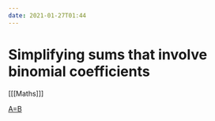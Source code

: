 ```yaml
---
date: 2021-01-27T01:44
---
```


# Simplifying sums that involve binomial coefficients

[[[Maths]]]

[A=B](file://home/roc/Documents/Stat/Download/AeqB.pdf)
